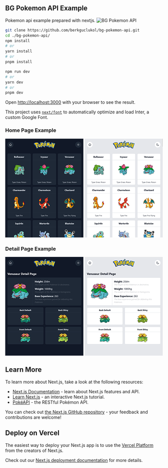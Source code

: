 ## BG Pokemon API Example

Pokemon api example prepared with nextjs.
![BG Pokemon API](https://github.com/berkguclukol/bg-pokemon-api/blob/main/public/international_pok%C3%A9mon_logo.svg?raw=true)

```bash
git clone https://github.com/berkguclukol/bg-pokemon-api.git
cd ./bg-pokemon-api/
npm install
# or
yarn install
# or
pnpm install
```
```bash
npm run dev
# or
yarn dev
# or
pnpm dev
```

Open [http://localhost:3000](http://localhost:3000) with  your browser to see the result.

This project uses [`next/font`](https://nextjs.org/docs/basic-features/font-optimization) to automatically optimize and load Inter, a custom Google Font.

### Home Page Example
![BG Pokemon API](https://github.com/berkguclukol/bg-pokemon-api/blob/main/public/screenshot/homepage_dark.png?raw=true)
![BG Pokemon API](https://github.com/berkguclukol/bg-pokemon-api/blob/main/public/screenshot/homepage_light.png?raw=true)
### Detail Page Example
![BG Pokemon API](https://github.com/berkguclukol/bg-pokemon-api/blob/main/public/screenshot/detail_page_dark.png?raw=true)
![BG Pokemon API](https://github.com/berkguclukol/bg-pokemon-api/blob/main/public/screenshot/detail_page_light.png?raw=true)


## Learn More

To learn more about Next.js, take a look at the following resources:

- [Next.js Documentation](https://nextjs.org/docs) - learn about Next.js features and API.
- [Learn Next.js](https://nextjs.org/learn) - an interactive Next.js tutorial.
- [Pok&#xE9;API](https://pokeapi.co/) - the RESTful Pokémon API.

You can check out [the Next.js GitHub repository](https://github.com/vercel/next.js/) - your feedback and contributions are welcome!

## Deploy on Vercel

The easiest way to deploy your Next.js app is to use the [Vercel Platform](https://vercel.com/new?utm_medium=default-template&filter=next.js&utm_source=create-next-app&utm_campaign=create-next-app-readme) from the creators of Next.js.

Check out our [Next.js deployment documentation](https://nextjs.org/docs/deployment) for more details.

